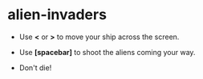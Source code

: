 # alien-invaders

- Use **<** or **>** to move your ship across the screen.

- Use **[spacebar]** to shoot the aliens coming your way.

- Don't die!

